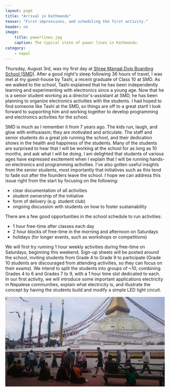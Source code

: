 ```yaml
---
layout: page
title: "Arrival in Kathmandu"
teaser: "First impressions, and scheduling the first activity."
header: no
image:
    title: powerlines.jpg
    caption: The typical state of power lines in Kathmandu.
category:
    - nepal
---
```


Thursday, August 3rd, was my first day at [Shree Mangal Dvip Boarding School (SMD)][1]. After a good night's sleep following 36 hours of travel, I was met at my guest-house by Tashi, a recent graduate of Class 10 at SMD. As we walked to the school, Tashi explained that he has been independently learning and experimenting with electronics since a young age. Now that he is a senior student working as a director's-assistant at SMD, he has been planning to organize electronics activities with the students. I had hoped to find someone like Tashi at the SMD, so things are off to a great start! I look forward to supporting him and working together to develop programming and electronics activities for the school.

SMD is much as I remember it from 7 years ago. The kids run, laugh, and glow with enthusiasm; they are motivated and articulate. The staff and senior students do a great job running the school, and their dedication shows in the health and happiness of the students. Many of the students are surprised to hear that I will be working at the school for as long as 10 months, and ask what I will be doing. I am delighted that students of various ages have expressed excitement when I explain that I will be running hands-on electronics and programming activities. I've also gotten useful insights from the senior students, most importantly that initiatives such as this tend to fade out after the founders leave the school. I hope we can address this issue right from the start by focusing on the following:

*	clear documentation of all activities
*	student ownership of the initiative
*	form of delivery (e.g. student club)
*	ongoing discussion with students on how to foster sustainability

There are a few good opportunities in the school schedule to run activities:

*	1 hour free-time after classes each day
*	2 hour blocks of free-time in the morning and afternoon on Saturdays
*	holidays (for longer events, such as workshops or competitions)

We will first try running 1 hour weekly activities during free-time on Saturdays, beginning this weekend. Sign-up sheets will be posted around the school, inviting students from Grade 4 to Grade 9 to participate (Grade 10 students are discouraged from attending activities, so they can focus on their exams). We intend to split the students into groups of ~10, combining Grades 4 to 6 and Grades 7 to 9, with a 1 hour time slot dedicated to each. In our first activity, we will introduce some important applications electricity in Nepalese communities, explain what electricity is, and illustrate the concept by having the students build and modify a simple LED light circuit.

![Boudha Stupa.](/images/boudha.jpg)

[1]: www.himalayanchildren.org